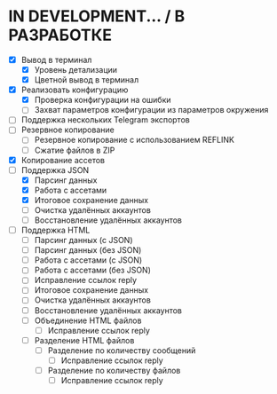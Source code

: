 # IN DEVELOPMENT... / В РАЗРАБОТКЕ

- [x] Вывод в терминал
  - [x] Уровень детализации
  - [x] Цветной вывод в терминал
- [x] Реализовать конфигурацию
  - [x] Проверка конфигурации на ошибки
  - [ ] Захват параметров конфигурации из параметров окружения
- [ ] Поддержка нескольких Telegram экспортов
- [ ] Резервное копирование
  - [ ] Резервное копирование с использованием REFLINK
  - [ ] Сжатие файлов в ZIP
- [x] Копирование ассетов
- [ ] Поддержка JSON
  - [x] Парсинг данных
  - [x] Работа с ассетами
  - [x] Итоговое сохранение данных
  - [ ] Очистка удалённых аккаунтов
  - [ ] Восстановление удалённых аккаунтов
- [ ] Поддержка HTML
  - [ ] Парсинг данных (с JSON)
  - [ ] Парсинг данных (без JSON)
  - [ ] Работа с ассетами (с JSON)
  - [ ] Работа с ассетами (без JSON)
  - [ ] Исправление ссылок reply
  - [ ] Итоговое сохранение данных
  - [ ] Очистка удалённых аккаунтов
  - [ ] Восстановление удалённых аккаунтов
  - [ ] Объединение HTML файлов
    - [ ] Исправление ссылок reply
  - [ ] Разделение HTML файлов
    - [ ] Разделение по количеству сообщений
      - [ ] Исправление ссылок reply
    - [ ] Разделение по количеству файлов
      - [ ] Исправление ссылок reply
